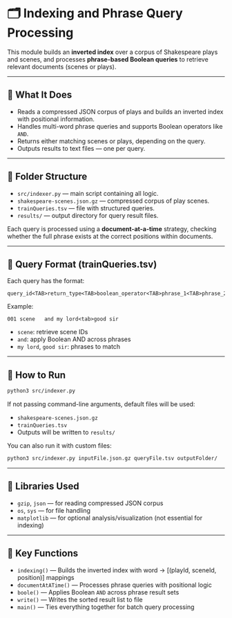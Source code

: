 # 🗂 Indexing and Phrase Query Processing

This module builds an **inverted index** over a corpus of Shakespeare plays and scenes, and processes **phrase-based Boolean queries** to retrieve relevant documents (scenes or plays).

---

## 🧠 What It Does

- Reads a compressed JSON corpus of plays and builds an inverted index with positional information.
- Handles multi-word phrase queries and supports Boolean operators like `AND`.
- Returns either matching scenes or plays, depending on the query.
- Outputs results to text files — one per query.

---

## 📁 Folder Structure

- `src/indexer.py` — main script containing all logic.
- `shakespeare-scenes.json.gz` — compressed corpus of play scenes.
- `trainQueries.tsv` — file with structured queries.
- `results/` — output directory for query result files.

Each query is processed using a **document-at-a-time** strategy, checking whether the full phrase exists at the correct positions within documents.

---

## 🧾 Query Format (trainQueries.tsv)

Each query has the format:

```
query_id<TAB>return_type<TAB>boolean_operator<TAB>phrase_1<TAB>phrase_2<...>
```

Example:

```
001	scene	and	my lord<tab>good sir
```

- `scene`: retrieve scene IDs
- `and`: apply Boolean AND across phrases
- `my lord`, `good sir`: phrases to match

---

## 🚀 How to Run

```bash
python3 src/indexer.py
```

If not passing command-line arguments, default files will be used:
- `shakespeare-scenes.json.gz`
- `trainQueries.tsv`
- Outputs will be written to `results/`

You can also run it with custom files:

```bash
python3 src/indexer.py inputFile.json.gz queryFile.tsv outputFolder/
```

---

## 🧰 Libraries Used

- `gzip`, `json` — for reading compressed JSON corpus
- `os`, `sys` — for file handling
- `matplotlib` — for optional analysis/visualization (not essential for indexing)

---

## 📌 Key Functions

- `indexing()` — Builds the inverted index with word → [(playId, sceneId, position)] mappings
- `documentAtATime()` — Processes phrase queries with positional logic
- `boole()` — Applies Boolean `AND` across phrase result sets
- `write()` — Writes the sorted result list to file
- `main()` — Ties everything together for batch query processing


